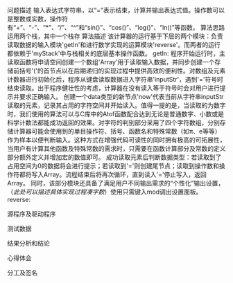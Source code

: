 问题描述
	输入表达式字符串，以“=”表示结束，计算并输出表达式值。操作数可以是整数或实数，操作符有“+”、“-”、“*”、“/”、“^”和“sin()”、“cos()”、“log()”、“ln()”等函数。
算法思路
	运用两个栈，其中一个栈存
算法描述
    该计算器的运行基于下层的两个模块：负责读取数据的输入模块'getIn'和进行数学实现的运算模块'reverse'。而两者的运行都依赖于'myStack'中与栈相关的底层基本操作函数。
    getIn:
    程序开始运行时，主读取函数将申请空间创建一个数组'Array'用于读取输入数据，并同步创建一个存储前括号'('的首节点以在后期递归的实现过程中提供高效的便利性。对数组及元素计数器进行初始化后，程序从键盘读取数据进入字符串'inputStr'，遇到'='符号时结束读取。出于程序健壮性的考虑，计算器在没有读入等于符号时会对用户进行提示并要求正确输入。
    创建一个data类型的新节点'now'代表当前从字符串inputStr读取的元素，记录其占用的字符空间并开始读入。值得一提的是，当读取的为数字时，我们使用的算法可以与C库中的Atof函数配合达到无论是普通数字、小数或是科学计数法都能成功返回的效果。对字符的判别部分采用了四个字符数组，分别存储计算器可能会使用到的单目操作符、括号、函数名和特殊常数（如π、e等等）作为样本以便判断输入。这种方式在增强代码可读性的同时拥有极高的可拓展性，当用户有计算其他函数及特殊常数的需求时，只需要在函数计算部分及常数的定义部分额外定义并增加宏的数值即可。
    成功读取元素后判断数据类型：若读取到了占用空间为0的数据将会进行提示；若读取到'='则创建尾节点；读取到操作数和操作符都将写入Array。流程结束后将再次循环，直到读入'='停止写入，返回Array。
    同时，该部分模块还具备了满足用户不同输出需求的“个性化”输出设置，（*此处可以描述具体实现过程凑字数*）使用只需键入mod调出设置面板。
    reverse:

源程序及驱动程序

测试数据

结果分析和结论

心得体会

分工及签名

